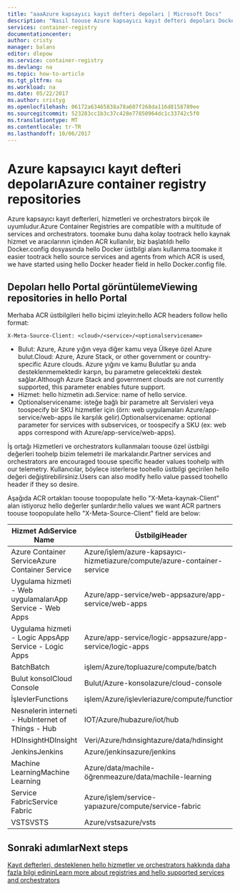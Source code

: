 ```yaml
---
title: "aaaAzure kapsayıcı kayıt defteri depoları | Microsoft Docs"
description: "Nasıl toouse Azure kapsayıcı kayıt defteri depoları Docker görüntüleri"
services: container-registry
documentationcenter: 
author: cristy
manager: balans
editor: dlepow
ms.service: container-registry
ms.devlang: na
ms.topic: how-to-article
ms.tgt_pltfrm: na
ms.workload: na
ms.date: 05/22/2017
ms.author: cristyg
ms.openlocfilehash: 06172a63465838a78a607f268da116d8158789ee
ms.sourcegitcommit: 523283cc1b3c37c428e77850964dc1c33742c5f0
ms.translationtype: MT
ms.contentlocale: tr-TR
ms.lasthandoff: 10/06/2017
---
```

# <a name="azure-container-registry-repositories"></a><span data-ttu-id="52721-103">Azure kapsayıcı kayıt defteri depoları</span><span class="sxs-lookup"><span data-stu-id="52721-103">Azure container registry repositories</span></span>

<span data-ttu-id="52721-104">Azure kapsayıcı kayıt defterleri, hizmetleri ve orchestrators birçok ile uyumludur.</span><span class="sxs-lookup"><span data-stu-id="52721-104">Azure Container Registries are compatible with a multitude of services and orchestrators.</span></span> <span data-ttu-id="52721-105">toomake bunu daha kolay tootrack hello kaynak hizmet ve aracılarının içinden ACR kullanılır, biz başlatıldı hello Docker.config dosyasında hello Docker üstbilgi alanı kullanma.</span><span class="sxs-lookup"><span data-stu-id="52721-105">toomake it easier tootrack hello source services and agents from which ACR is used, we have started using hello Docker header field in hello Docker.config file.</span></span>



## <a name="viewing-repositories-in-hello-portal"></a><span data-ttu-id="52721-106">Depoları hello Portal görüntüleme</span><span class="sxs-lookup"><span data-stu-id="52721-106">Viewing repositories in hello Portal</span></span>

<span data-ttu-id="52721-107">Merhaba ACR üstbilgileri hello biçimi izleyin:</span><span class="sxs-lookup"><span data-stu-id="52721-107">hello ACR headers follow hello format:</span></span>
```
X-Meta-Source-Client: <cloud>/<service>/<optionalservicename>
```

* <span data-ttu-id="52721-108">Bulut: Azure, Azure yığın veya diğer kamu veya Ülkeye özel Azure bulut.</span><span class="sxs-lookup"><span data-stu-id="52721-108">Cloud: Azure, Azure Stack, or other government or country-specific Azure clouds.</span></span> <span data-ttu-id="52721-109">Azure yığını ve kamu Bulutlar şu anda desteklenmemektedir karşın, bu parametre gelecekteki destek sağlar.</span><span class="sxs-lookup"><span data-stu-id="52721-109">Although Azure Stack and government clouds are not currently supported, this parameter enables future support.</span></span>
* <span data-ttu-id="52721-110">Hizmet: hello hizmetin adı.</span><span class="sxs-lookup"><span data-stu-id="52721-110">Service: name of hello service.</span></span>
* <span data-ttu-id="52721-111">Optionalservicename: isteğe bağlı bir parametre alt Servisleri veya toospecify bir SKU hizmetler için (örn: web uygulamaları Azure/app-service/web-apps ile karşılık gelir).</span><span class="sxs-lookup"><span data-stu-id="52721-111">Optionalservicename: optional parameter for services with subservices, or toospecify a SKU (ex: web apps correspond with Azure/app-service/web-apps).</span></span>

<span data-ttu-id="52721-112">İş ortağı Hizmetleri ve orchestrators kullanmaları toouse özel üstbilgi değerleri toohelp bizim telemetri ile markalarıdır.</span><span class="sxs-lookup"><span data-stu-id="52721-112">Partner services and orchestrators are encouraged toouse specific header values toohelp with our telemetry.</span></span> <span data-ttu-id="52721-113">Kullanıcılar, böylece isterlerse toohello üstbilgi geçirilen hello değeri değiştirebilirsiniz.</span><span class="sxs-lookup"><span data-stu-id="52721-113">Users can also modify hello value passed toohello header if they so desire.</span></span>

<span data-ttu-id="52721-114">Aşağıda ACR ortakları toouse toopopulate hello "X-Meta-kaynak-Client" alan istiyoruz hello değerler şunlardır:</span><span class="sxs-lookup"><span data-stu-id="52721-114">hello values we want ACR partners toouse toopopulate hello "X-Meta-Source-Client" field are below:</span></span>

| <span data-ttu-id="52721-115">Hizmet Adı</span><span class="sxs-lookup"><span data-stu-id="52721-115">Service Name</span></span>              | <span data-ttu-id="52721-116">Üstbilgi</span><span class="sxs-lookup"><span data-stu-id="52721-116">Header</span></span>                                |
| ------------------------- | ------------------------------------- |
| <span data-ttu-id="52721-117">Azure Container Service</span><span class="sxs-lookup"><span data-stu-id="52721-117">Azure Container Service</span></span>   | <span data-ttu-id="52721-118">Azure/işlem/azure-kapsayıcı-hizmeti</span><span class="sxs-lookup"><span data-stu-id="52721-118">azure/compute/azure-container-service</span></span> |
| <span data-ttu-id="52721-119">Uygulama hizmeti - Web uygulamaları</span><span class="sxs-lookup"><span data-stu-id="52721-119">App Service - Web Apps</span></span>    | <span data-ttu-id="52721-120">Azure/app-service/web-apps</span><span class="sxs-lookup"><span data-stu-id="52721-120">azure/app-service/web-apps</span></span>            |
| <span data-ttu-id="52721-121">Uygulama hizmeti - Logic Apps</span><span class="sxs-lookup"><span data-stu-id="52721-121">App Service - Logic Apps</span></span>  | <span data-ttu-id="52721-122">Azure/app-service/logic-apps</span><span class="sxs-lookup"><span data-stu-id="52721-122">azure/app-service/logic-apps</span></span>          |
| <span data-ttu-id="52721-123">Batch</span><span class="sxs-lookup"><span data-stu-id="52721-123">Batch</span></span>                     | <span data-ttu-id="52721-124">işlem/Azure/toplu</span><span class="sxs-lookup"><span data-stu-id="52721-124">azure/compute/batch</span></span>                   |
| <span data-ttu-id="52721-125">Bulut konsol</span><span class="sxs-lookup"><span data-stu-id="52721-125">Cloud Console</span></span>             | <span data-ttu-id="52721-126">Bulut/Azure-konsol</span><span class="sxs-lookup"><span data-stu-id="52721-126">azure/cloud-console</span></span>                   |
| <span data-ttu-id="52721-127">İşlevler</span><span class="sxs-lookup"><span data-stu-id="52721-127">Functions</span></span>                 | <span data-ttu-id="52721-128">işlem/Azure/işlevleri</span><span class="sxs-lookup"><span data-stu-id="52721-128">azure/compute/functions</span></span>               |
| <span data-ttu-id="52721-129">Nesnelerin interneti - Hub</span><span class="sxs-lookup"><span data-stu-id="52721-129">Internet of Things - Hub</span></span>  | <span data-ttu-id="52721-130">IOT/Azure/hub</span><span class="sxs-lookup"><span data-stu-id="52721-130">azure/iot/hub</span></span>                         |
| <span data-ttu-id="52721-131">HDInsight</span><span class="sxs-lookup"><span data-stu-id="52721-131">HDInsight</span></span>                 | <span data-ttu-id="52721-132">Veri/Azure/hdınsight</span><span class="sxs-lookup"><span data-stu-id="52721-132">azure/data/hdinsight</span></span>                  |
| <span data-ttu-id="52721-133">Jenkins</span><span class="sxs-lookup"><span data-stu-id="52721-133">Jenkins</span></span>                   | <span data-ttu-id="52721-134">Azure/jenkins</span><span class="sxs-lookup"><span data-stu-id="52721-134">azure/jenkins</span></span>                         |
| <span data-ttu-id="52721-135">Machine Learning</span><span class="sxs-lookup"><span data-stu-id="52721-135">Machine Learning</span></span>          | <span data-ttu-id="52721-136">Azure/data/machile-öğrenme</span><span class="sxs-lookup"><span data-stu-id="52721-136">azure/data/machile-learning</span></span>           |
| <span data-ttu-id="52721-137">Service Fabric</span><span class="sxs-lookup"><span data-stu-id="52721-137">Service Fabric</span></span>            | <span data-ttu-id="52721-138">Azure/işlem/service-yapı</span><span class="sxs-lookup"><span data-stu-id="52721-138">azure/compute/service-fabric</span></span>          |
| <span data-ttu-id="52721-139">VSTS</span><span class="sxs-lookup"><span data-stu-id="52721-139">VSTS</span></span>                      | <span data-ttu-id="52721-140">Azure/vsts</span><span class="sxs-lookup"><span data-stu-id="52721-140">azure/vsts</span></span>                            |


## <a name="next-steps"></a><span data-ttu-id="52721-141">Sonraki adımlar</span><span class="sxs-lookup"><span data-stu-id="52721-141">Next steps</span></span>
[<span data-ttu-id="52721-142">Kayıt defterleri, desteklenen hello hizmetler ve orchestrators hakkında daha fazla bilgi edinin</span><span class="sxs-lookup"><span data-stu-id="52721-142">Learn more about registries and hello supported services and orchestrators</span></span>](container-registry-intro.md)
